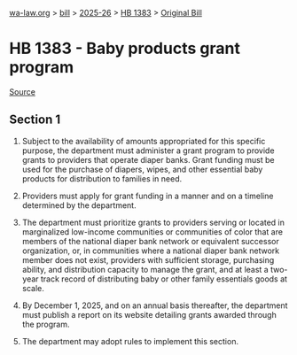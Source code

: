 [wa-law.org](/) > [bill](/bill/) > [2025-26](/bill/2025-26/) > [HB 1383](/bill/2025-26/hb/1383/) > [Original Bill](/bill/2025-26/hb/1383/1/)

# HB 1383 - Baby products grant program

[Source](http://lawfilesext.leg.wa.gov/biennium/2025-26/Pdf/Bills/House%20Bills/1383.pdf)

## Section 1
1. Subject to the availability of amounts appropriated for this specific purpose, the department must administer a grant program to provide grants to providers that operate diaper banks. Grant funding must be used for the purchase of diapers, wipes, and other essential baby products for distribution to families in need.

2. Providers must apply for grant funding in a manner and on a timeline determined by the department.

3. The department must prioritize grants to providers serving or located in marginalized low-income communities or communities of color that are members of the national diaper bank network or equivalent successor organization, or, in communities where a national diaper bank network member does not exist, providers with sufficient storage, purchasing ability, and distribution capacity to manage the grant, and at least a two-year track record of distributing baby or other family essentials goods at scale.

4. By December 1, 2025, and on an annual basis thereafter, the department must publish a report on its website detailing grants awarded through the program.

5. The department may adopt rules to implement this section.
